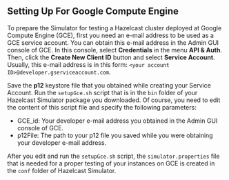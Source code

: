 

## Setting Up For Google Compute Engine

To prepare the Simulator for testing a Hazelcast cluster deployed at Google Compute Engine (GCE), first you need an e-mail address to be used as a GCE service account. You can obtain this e-mail address in the Admin GUI console of GCE. In this console, select **Credentials** in the menu **API &  Auth**. Then, click the **Create New Client ID** button and select **Service Account**. Usually, this e-mail address is in this form: `<your account ID>@developer.gserviceaccount.com`.

Save the **p12** keystore file that you obtained while creating your Service Account. Run the `setupGce.sh` script that is in the `bin` folder of your Hazelcast Simulator package you downloaded. Of course, you need to edit the content of this script file and specify the following parameters:

- GCE_id: Your developer e-mail address you obtained in the Admin GUI console of GCE.
- p12File: The path to your p12 file you saved while you were obtaining your developer e-mail address.


After you edit and run the `setupGce.sh` script, the `simulator.properties` file that is needed for a proper testing of your instances on GCE is created in the `conf` folder of Hazelcast Simulator.
